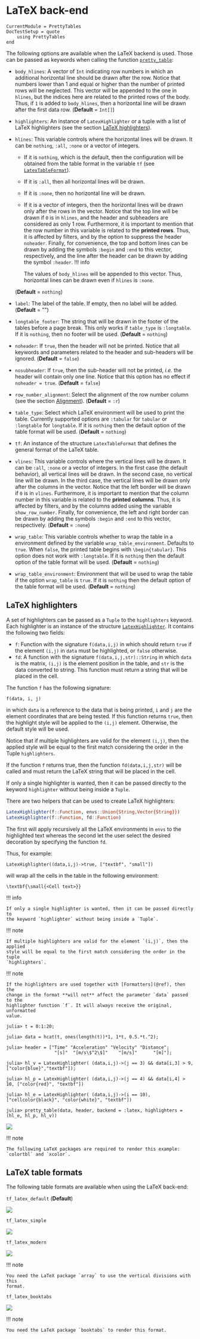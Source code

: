 LaTeX back-end
==============

```@meta
CurrentModule = PrettyTables
DocTestSetup = quote
    using PrettyTables
end
```

The following options are available when the LaTeX backend is used. Those can be
passed as keywords when calling the function [`pretty_table`](@ref):

* `body_hlines`: A vector of `Int` indicating row numbers in which an additional
                 horizontal line should be drawn after the row. Notice that
                 numbers lower than 1 and equal or higher than the number of
                 printed rows will be neglected. This vector will be appended to
                 the one in `hlines`, but the indices here are related to the
                 printed rows of the body. Thus, if `1` is added to
                 `body_hlines`, then a horizontal line will be drawn after the
                 first data row. (**Default** = `Int[]`)
* `highlighters`: An instance of `LatexHighlighter` or a tuple with a list of
                  LaTeX highlighters (see the section
                  [LaTeX highlighters](@ref)).
* `hlines`: This variable controls where the horizontal lines will be drawn. It
            can be `nothing`, `:all`, `:none` or a vector of integers.
    - If it is `nothing`, which is the default, then the configuration will be
      obtained from the table format in the variable `tf` (see
      [`LatexTableFormat`](@ref)).
    - If it is `:all`, then all horizontal lines will be drawn.
    - If it is `:none`, then no horizontal line will be drawn.
    - If it is a vector of integers, then the horizontal lines will be drawn
      only after the rows in the vector. Notice that the top line will be drawn
      if `0` is in `hlines`, and the header and subheaders are considered as
      only 1 row. Furthermore, it is important to mention that the row number in
      this variable is related to the **printed rows**. Thus, it is affected by
      filters, and by the option to suppress the header `noheader`. Finally, for
      convenience, the top and bottom lines can be drawn by adding the symbols
      `:begin` and `:end` to this vector, respectively, and the line after the
      header can be drawn by adding the symbol `:header`.
  !!! info

      The values of `body_hlines` will be appended to this vector. Thus,
      horizontal lines can be drawn even if `hlines` is `:none`.

  (**Default** = `nothing`)
* `label`: The label of the table. If empty, then no label will be added.
           (**Default** = "")
* `longtable_footer`: The string that will be drawn in the footer of the tables
                      before a page break. This only works if `table_type` is
                      `:longtable`. If it is `nothing`, then no footer will be
                      used. (**Default** = `nothing`)
* `noheader`: If `true`, then the header will not be printed. Notice that all
              keywords and parameters related to the header and sub-headers will
              be ignored. (**Default** = `false`)
* `nosubheader`: If `true`, then the sub-header will not be printed, *i.e.* the
                 header will contain only one line. Notice that this option has
                 no effect if `noheader = true`. (**Default** = `false`)
* `row_number_alignment`: Select the alignment of the row number column (see the
                          section [Alignment](@ref)). (**Default** = `:r`)
* `table_type`: Select which LaTeX environment will be used to print the table.
                Currently supported options are `:tabular` for `tabular` or
                `:longtable` for `longtable`. If it is `nothing` then the
                default option of the table format will be used.
                (**Default** = `nothing`)
* `tf`: An instance of the structure `LatexTableFormat` that defines the general
        format of the LaTeX table.
* `vlines`: This variable controls where the vertical lines will be drawn. It
            can be `:all`, `:none` or a vector of integers. In the first case
            (the default behavior), all vertical lines will be drawn. In the
            second case, no vertical line will be drawn. In the third case,
            the vertical lines will be drawn only after the columns in the
            vector. Notice that the left border will be drawn if `0` is in
            `vlines`. Furthermore, it is important to mention that the column
            number in this variable is related to the **printed columns**. Thus,
            it is affected by filters, and by the columns added using the
            variable `show_row_number`. Finally, for convenience, the left and
            right border can be drawn by adding the symbols `:begin` and `:end`
            to this vector, respectively. (**Default** = `:none`)
* `wrap_table`: This variable controls whether to wrap the table in a
                environment defined by the variable `wrap_table_environment`.
                Defaults to `true`. When `false`, the printed table begins with
                `\begin{tabular}`. This option does not work with `:longtable`.
                If it is `nothing` then the default option of the table format
                will be used. (**Default** = `nothing`)
* `wrap_table_environment`: Environment that will be used to wrap the table if
                            the option `wrap_table` is `true`. If it is
                            `nothing` then the default option of the table
                            format will be used. (**Default** = `nothing`)
               
## LaTeX highlighters

A set of highlighters can be passed as a `Tuple` to the `highlighters` keyword.
Each highlighter is an instance of the structure [`LatexHighlighter`](@ref). It
contains the following two fields:

* `f`: Function with the signature `f(data,i,j)` in which should return `true`
       if the element `(i,j)` in `data` must be highlighted, or `false`
       otherwise.
* `fd`: A function with the signature `f(data,i,j,str)::String` in which
        `data` is the matrix, `(i,j)` is the element position in the table, and
        `str` is the data converted to string. This function must return a
        string that will be placed in the cell.

The function `f` has the following signature:

    f(data, i, j)

in which `data` is a reference to the data that is being printed, `i` and `j`
are the element coordinates that are being tested. If this function returns
`true`, then the highlight style will be applied to the `(i,j)` element.
Otherwise, the default style will be used.

Notice that if multiple highlighters are valid for the element `(i,j)`, then the
applied style will be equal to the first match considering the order in the
Tuple `highlighters`.

If the function `f` returns true, then the function `fd(data,i,j,str)` will be
called and must return the LaTeX string that will be placed in the cell.

If only a single highlighter is wanted, then it can be passed directly to the
keyword `highlighter` without being inside a `Tuple`.

There are two helpers that can be used to create LaTeX highlighters:

```julia
LatexHighlighter(f::Function, envs::Union{String,Vector{String}})
LatexHighlighter(f::Function, fd::Function)
```

The first will apply recursively all the LaTeX environments in `envs` to the
highlighted text whereas the second let the user select the desired decoration
by specifying the function `fd`.

Thus, for example:

    LatexHighlighter((data,i,j)->true, ["textbf", "small"])

will wrap all the cells in the table in the following environment:

    \textbf{\small{<Cell text>}}

!!! info

    If only a single highlighter is wanted, then it can be passed directly to
    the keyword `highlighter` without being inside a `Tuple`.

!!! note

    If multiple highlighters are valid for the element `(i,j)`, then the applied
    style will be equal to the first match considering the order in the tuple
    `highlighters`.

!!! note

    If the highlighters are used together with [Formatters](@ref), then the
    change in the format **will not** affect the parameter `data` passed to the
    highlighter function `f`. It will always receive the original, unformatted
    value.

```julia-repl
julia> t = 0:1:20;

julia> data = hcat(t, ones(length(t))*1, 1*t, 0.5.*t.^2);

julia> header = ["Time" "Acceleration" "Velocity" "Distance";
                  "[s]"  "[m/s\$^2\$]"    "[m/s]"      "[m]"];

julia> hl_v = LatexHighlighter( (data,i,j)->(j == 3) && data[i,3] > 9, ["color{blue}","textbf"]);

julia> hl_p = LatexHighlighter( (data,i,j)->(j == 4) && data[i,4] > 10, ["color{red}", "textbf"])

julia> hl_e = LatexHighlighter( (data,i,j)->(i == 10), ["cellcolor{black}", "color{white}", "textbf"])

julia> pretty_table(data, header, backend = :latex, highlighters = (hl_e, hl_p, hl_v))
```

![](./latex_backend/latex_highlighter.png)

!!! note

    The following LaTeX packages are required to render this example:
    `colortbl` and `xcolor`.

## LaTeX table formats

The following table formats are available when using the LaTeX back-end:

`tf_latex_default` (**Default**)

![](./latex_backend/format_default.png)

`tf_latex_simple`

![](./latex_backend/format_simple.png)

`tf_latex_modern`

![](./latex_backend/format_modern.png)

!!! note

    You need the LaTeX package `array` to use the vertical divisions with this
    format.

`tf_latex_booktabs`

![](./latex_backend/format_booktabs.png)

!!! note

    You need the LaTeX package `booktabs` to render this format.
